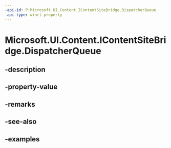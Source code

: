 ```yaml
---
-api-id: P:Microsoft.UI.Content.IContentSiteBridge.DispatcherQueue
-api-type: winrt property
---
```


# Microsoft.UI.Content.IContentSiteBridge.DispatcherQueue

<!--
public Microsoft.UI.Dispatching.DispatcherQueue DispatcherQueue { get; }
-->


## -description

## -property-value

## -remarks

## -see-also

## -examples


